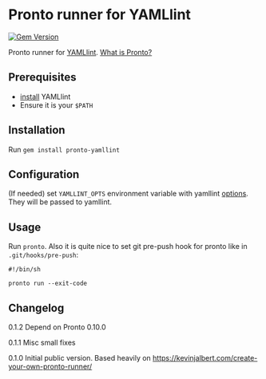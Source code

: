 # Pronto runner for YAMLlint

[![Gem Version](https://badge.fury.io/rb/pronto-yamllint.svg)](https://badge.fury.io/rb/pronto-yamllint)

Pronto runner for [YAMLlint](https://yamllint.readthedocs.io). [What is Pronto?](https://github.com/prontolabs/pronto)

## Prerequisites

* [install](https://yamllint.readthedocs.io/en/latest/quickstart.html#installing-yamllint) YAMLlint
* Ensure it is your `$PATH`

## Installation

Run `gem install pronto-yamllint`

## Configuration

(If needed) set `YAMLLINT_OPTS` environment variable with yamllint [options](https://yamllint.readthedocs.io/en/latest/configuration.html). They will be passed to yamllint.

## Usage

Run `pronto`. Also it is quite nice to set git pre-push hook for pronto like in `.git/hooks/pre-push`:

```
#!/bin/sh

pronto run --exit-code
```

## Changelog

0.1.2 Depend on Pronto 0.10.0

0.1.1 Misc small fixes

0.1.0 Initial public version. Based heavily on https://kevinjalbert.com/create-your-own-pronto-runner/
